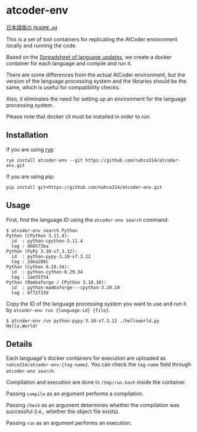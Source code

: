 # atcoder-env

[日本語版の `README.md`](https://github.com/nahco314/atcoder-env/blob/master/README.ja.md)

This is a set of tool containers for replicating the AtCoder environment locally and running the code.

Based on the [Spreadsheet of language updates](https://docs.google.com/spreadsheets/d/1HXyOXt5bKwhKWXruzUvfMFHQtBxfZQ0047W7VVObnXI/edit#gid=0), we create a docker container for each language and compile and run it.

There are some differences from the actual AtCoder environment, but the version of the language processing system and the libraries should be the same, which is useful for compatibility checks.

Also, it eliminates the need for setting up an environment for the language processing system.

Please note that docker cli must be installed in order to run.

## Installation

If you are using [rye](https://rye-up.com/guide/installation/):
```shell
rye install atcoder-env --git https://github.com/nahco314/atcoder-env.git
```

If you are using pip:
```shell
pip install git+https://github.com/nahco314/atcoder-env.git
```

## Usage

First, find the language ID using the `atcoder-env search` command.
```shell
$ atcoder-env search Python
Python (CPython 3.11.4):
  id  : python-cpython-3.11.4
  tag : d66573ba
Python (PyPy 3.10-v7.3.12):
  id  : python-pypy-3.10-v7.3.12
  tag : 2dea280c
Python (Cython 0.29.34):
  id  : python-cython-0.29.34
  tag : 2ae55f54
Python (Mambaforge / CPython 3.10.10):
  id  : python-mambaforge---cpython-3.10.10
  tag : 6f72f33d
```

Copy the ID of the language processing system you want to use and run it by `atcoder-env run {language-id} {file}`.
```shell
$ atcoder-env run python-pypy-3.10-v7.3.12 ./helloworld.py
Hello,World!
```

## Details

Each language's docker containers for execution are uploaded as `nahco314/atcoder-env:{tag-name}`. You can check the `tag-name` field through `atcoder-env search`.

Compilation and execution are done in `/tmp/run.bash` inside the container.

Passing `compile` as an argument performs a compilation.

Passing `check` as an argument determines whether the compilation was successful (i.e., whether the object file exists).

Passing `run` as an argument performs an execution.
